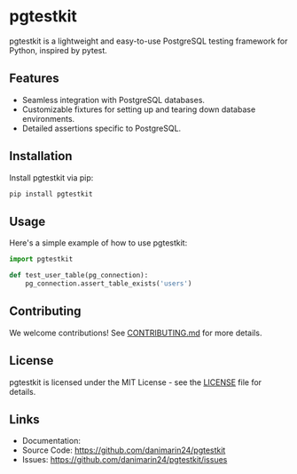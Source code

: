 # pgtestkit

pgtestkit is a lightweight and easy-to-use PostgreSQL testing framework for Python, inspired by pytest.

## Features

- Seamless integration with PostgreSQL databases.
- Customizable fixtures for setting up and tearing down database environments.
- Detailed assertions specific to PostgreSQL.

## Installation

Install pgtestkit via pip:

```bash
pip install pgtestkit
```

## Usage

Here's a simple example of how to use pgtestkit:

```python
import pgtestkit

def test_user_table(pg_connection):
    pg_connection.assert_table_exists('users')
```

## Contributing

We welcome contributions! See [CONTRIBUTING.md](CONTRIBUTING.md) for more details.

## License

pgtestkit is licensed under the MIT License - see the [LICENSE](LICENSE) file for details.

## Links

- Documentation:
- Source Code: https://github.com/danimarin24/pgtestkit
- Issues: https://github.com/danimarin24/pgtestkit/issues
